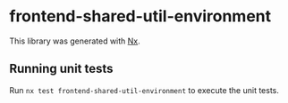 # frontend-shared-util-environment

This library was generated with [Nx](https://nx.dev).

## Running unit tests

Run `nx test frontend-shared-util-environment` to execute the unit tests.
